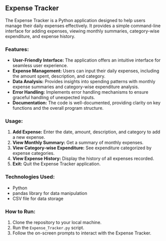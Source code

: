 ## Expense Tracker

The Expense Tracker is a Python application designed to help users manage their daily expenses effectively. It provides a simple command-line interface for adding expenses, viewing monthly summaries, category-wise expenditure, and expense history.

### Features:
- **User-Friendly Interface:** The application offers an intuitive interface for seamless user experience.
- **Expense Management:** Users can input their daily expenses, including the amount spent, description, and category.
- **Data Analysis:** Provides insights into spending patterns with monthly expense summaries and category-wise expenditure analysis.
- **Error Handling:** Implements error handling mechanisms to ensure graceful handling of unexpected inputs.
- **Documentation:** The code is well-documented, providing clarity on key functions and the overall program structure.

### Usage:
1. **Add Expense:** Enter the date, amount, description, and category to add a new expense.
2. **View Monthly Summary:** Get a summary of monthly expenses.
3. **View Category-wise Expenditure:** See expenditure categorized by expense categories.
4. **View Expense History:** Display the history of all expenses recorded.
5. **Exit:** Quit the Expense Tracker application.

### Technologies Used:
- Python
- pandas library for data manipulation
- CSV file for data storage

### How to Run:
1. Clone the repository to your local machine.
2. Run the `Expense_Tracker.py` script.
3. Follow the on-screen prompts to interact with the Expense Tracker.
